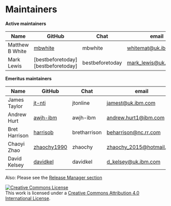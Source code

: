 Maintainers
===========

**Active maintainers**

| Name            | GitHub                             | Chat            | email
|-----------------|------------------------------------|-----------------|-------
| Matthew B White | [mbwhite][mbwhite]                 | mbwhite         | <whitemat@uk.ibm.com>
| Mark Lewis      | [bestbeforetoday][bestbeforetoday] | bestbeforetoday | <mark_lewis@uk.ibm.com>

**Emeritus maintainers**

| Name          | GitHub                     | Chat         | email
|---------------|----------------------------|--------------|-------
| James Taylor  | [jt-nti][jt-nti]           | jtonline     | <jamest@uk.ibm.com>
| Andrew Hurt   | [awjh-ibm][awjh-ibm]       | awjh-ibm     | <andrew.hurt1@ibm.com>
| Bret Harrison | [harrisob][harrisob]       | bretharrison | <beharrison@nc.rr.com>
| Chaoyi Zhao   | [zhaochy1990][zhaochy1990] | zhaochy      | <zhaochy_2015@hotmail.com>
| David Kelsey  | [davidkel][davidkel]       | davidkel     | <d_kelsey@uk.ibm.com>

Also: Please see the [Release Manager section](https://github.com/hyperledger/fabric/blob/main/MAINTAINERS.md)

<a rel="license" href="http://creativecommons.org/licenses/by/4.0/"><img alt="Creative Commons License" style="border-width:0" src="https://i.creativecommons.org/l/by/4.0/88x31.png" /></a><br />This work is licensed under a <a rel="license" href="http://creativecommons.org/licenses/by/4.0/">Creative Commons Attribution 4.0 International License</a>.

[awjh-ibm]: https://github.com/awjh-ibm
[harrisob]: https://github.com/harrisob
[zhaochy1990]: https://github.com/zhaochy1990
[davidkel]: https://github.com/davidkel
[mbwhite]: https://github.com/mbwhite
[jt-nti]: https://github.com/jt-nti
